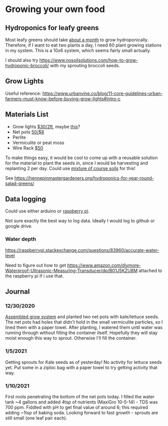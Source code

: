 # Growing your own food


## Hydroponics for leafy greens

Most leafy greens should take [about a
month](https://homeguides.sfgate.com/quick-growing-plants-hydroponic-systems-27438.html#:~:text=best%20for%20you.-,Lettuce,ready%20as%20the%20leafy%20types.)
to grow hydroponically.  Therefore, if I want to eat two plants a day, I need
60 plant growing stations in my system.  This is a 10x6 system, which seems
fairly small actually.

I should also try https://www.nosoilsolutions.com/how-to-grow-hydroponic-broccoli/ with my sprouting broccoli seeds.

## Grow Lights

Useful reference: https://www.urbanvine.co/blog/11-core-guidelines-urban-farmers-must-know-before-buying-grow-lights#intro-c


## Materials List

 - Grow lights [$30/2ft](https://www.amazon.com/Byingo-2ft-Plant-Grow-Light/dp/B0792P3YPQ/ref=as_li_ss_tl?ie=UTF8&qid=1543443557&sr=8-4&keywords=24%22+grow+light&&linkCode=sl1&tag=growjourney-20&linkId=8ef750b460d78406d53989694159a1f4&language=en_US), maybe [this](https://www.amazon.com/gp/product/B07FKF6BT4/ref=ox_sc_act_title_1?smid=AHA091K9FJYEL&th=1)?
 - Net pots [50/$8](https://www.amazon.com/xGarden-Lightweight-Economy-Hydroponics-Aquaponics/dp/B07W9H8ZRH/ref=sr_1_6?dchild=1&keywords=net+cups&qid=1608176074&sr=8-6)
 - Perlite
 - Vermiculite or peat moss
 - Wire Rack [$50](https://www.amazon.com/Seville-Classics-5-Tier-Shelving-Wheels/dp/B00CL9204C/ref=sr_1_13?dchild=1&keywords=wire+rack+shelf&qid=1608176180&sr=8-13)

To make things easy, it would be cool to come up with a reusable solution for
the material to plant the seeds in, since I would be harvesting and replanting
2 per day.  Could use [mixture of course soils](https://youtu.be/jYOlzqIq9OM)
for this!

See https://hennepinmastergardeners.org/hydroponics-for-year-round-salad-greens/


## Data logging

Could use either arduino or [raspberry
pi](https://www.adafruit.com/product/4292).

Not sure exactly the best way to log data.  Ideally I would log to github or
google drive.

### Water depth

https://raspberrypi.stackexchange.com/questions/83960/accurate-water-level

Need to figure out how to get 
https://www.amazon.com/diymore-Waterproof-Ultrasonic-Measuring-Transducer/dp/B01J5KZU8M
attached to the raspberry pi if i use that.


## Journal

### 12/30/2020

[Assembled grow system](https://photos.app.goo.gl/GEtHNZCn71pov2b39) and planted two net pots with kale/lettuce seeds.  The net pots had holes that didn't hold in the small vermiculite particles, so I lined them with a paper towel.  After planting, I watered them until water was running through without filling the container itself.  Hopefully they will stay moist enough this way to sprout.  Otherwise I'll fill the container.

### 1/5/2021

Getting sprouts for Kale seeds as of yesterday!  No activity for lettuce seeds yet.  Put some in a ziploc bag with a paper towel to try getting activity that way.

### 1/10/2021

First roots penetrating the bottom of the net pots today.  I filled the water tank ~4 gallons and added 4tsp of nutrients (MaxiGro 10-5-14) - TDS was 700 ppm.  Fiddled with pH to get final value of around 6; this required adding ~1tsp of baking soda.  Looking forward to fast growth - sprouts are still small (one leaf pair each).
